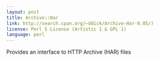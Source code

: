 ```yaml
---
layout: post
title: Archive::Har
link: http://search.cpan.org/~ddick/Archive-Har-0.05/)
license: Perl 5 License (Artistic 1 & GPL 1)
language: perl
---
```


Provides an interface to HTTP Archive (HAR) files
